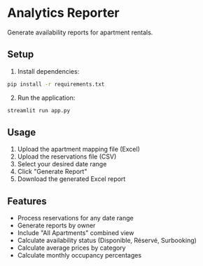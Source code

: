# Analytics Reporter

Generate availability reports for apartment rentals.

## Setup

1. Install dependencies:
```bash
pip install -r requirements.txt
```

2. Run the application:
```bash
streamlit run app.py
```

## Usage

1. Upload the apartment mapping file (Excel)
2. Upload the reservations file (CSV)
3. Select your desired date range
4. Click "Generate Report"
5. Download the generated Excel report

## Features

- Process reservations for any date range
- Generate reports by owner
- Include "All Apartments" combined view
- Calculate availability status (Disponible, Réservé, Surbooking)
- Calculate average prices by category
- Calculate monthly occupancy percentages
